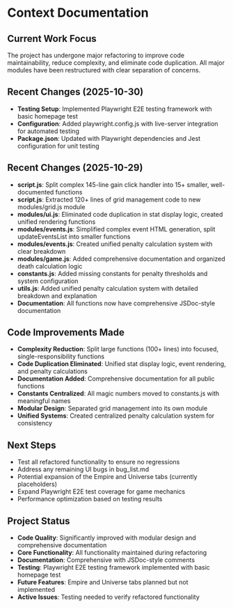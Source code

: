 # Context Documentation

## Current Work Focus
The project has undergone major refactoring to improve code maintainability, reduce complexity, and eliminate code duplication. All major modules have been restructured with clear separation of concerns.

## Recent Changes (2025-10-30)
- **Testing Setup**: Implemented Playwright E2E testing framework with basic homepage test
- **Configuration**: Added playwright.config.js with live-server integration for automated testing
- **Package.json**: Updated with Playwright dependencies and Jest configuration for unit testing

## Recent Changes (2025-10-29)
- **script.js**: Split complex 145-line gain click handler into 15+ smaller, well-documented functions
- **script.js**: Extracted 120+ lines of grid management code to new modules/grid.js module
- **modules/ui.js**: Eliminated code duplication in stat display logic, created unified rendering functions
- **modules/events.js**: Simplified complex event HTML generation, split updateEventsList into smaller functions
- **modules/events.js**: Created unified penalty calculation system with clear breakdown
- **modules/game.js**: Added comprehensive documentation and organized death calculation logic
- **constants.js**: Added missing constants for penalty thresholds and system configuration
- **utils.js**: Added unified penalty calculation system with detailed breakdown and explanation
- **Documentation**: All functions now have comprehensive JSDoc-style documentation

## Code Improvements Made
- **Complexity Reduction**: Split large functions (100+ lines) into focused, single-responsibility functions
- **Code Duplication Eliminated**: Unified stat display logic, event rendering, and penalty calculations
- **Documentation Added**: Comprehensive documentation for all public functions
- **Constants Centralized**: All magic numbers moved to constants.js with meaningful names
- **Modular Design**: Separated grid management into its own module
- **Unified Systems**: Created centralized penalty calculation system for consistency

## Next Steps
- Test all refactored functionality to ensure no regressions
- Address any remaining UI bugs in bug_list.md
- Potential expansion of the Empire and Universe tabs (currently placeholders)
- Expand Playwright E2E test coverage for game mechanics
- Performance optimization based on testing results

## Project Status
- **Code Quality**: Significantly improved with modular design and comprehensive documentation
- **Core Functionality**: All functionality maintained during refactoring
- **Documentation**: Comprehensive with JSDoc-style comments
- **Testing**: Playwright E2E testing framework implemented with basic homepage test
- **Future Features**: Empire and Universe tabs planned but not implemented
- **Active Issues**: Testing needed to verify refactored functionality